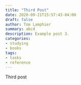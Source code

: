```yaml
---
title: "Third Post"
date: 2020-09-21T15:57:43-04:00
draft: false
author: Tom Lamphier
summary: abcd
description: Example post 3.
categories:
- studying
- books
tags:
- tasks
- reference
---
```

Third post
